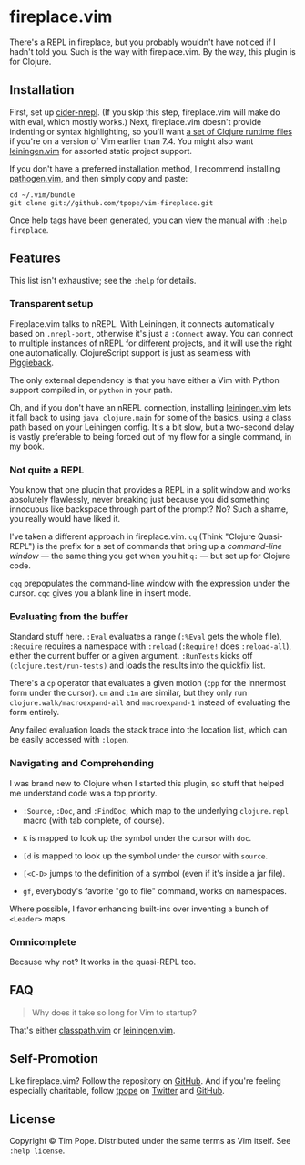 # fireplace.vim

There's a REPL in fireplace, but you probably wouldn't have noticed if I hadn't
told you.  Such is the way with fireplace.vim.  By the way, this plugin is for
Clojure.

## Installation

First, set up [cider-nrepl][].  (If you skip this step, fireplace.vim will
make do with eval, which mostly works.) Next, fireplace.vim doesn't provide
indenting or syntax highlighting, so you'll want [a set of Clojure runtime
files](https://github.com/guns/vim-clojure-static) if you're on a version of
Vim earlier than 7.4.  You might also want [leiningen.vim][] for assorted
static project support.

If you don't have a preferred installation method, I recommend
installing [pathogen.vim](https://github.com/tpope/vim-pathogen), and
then simply copy and paste:

    cd ~/.vim/bundle
    git clone git://github.com/tpope/vim-fireplace.git

Once help tags have been generated, you can view the manual with
`:help fireplace`.

## Features

This list isn't exhaustive; see the `:help` for details.

### Transparent setup

Fireplace.vim talks to nREPL.  With Leiningen, it connects automatically based
on `.nrepl-port`, otherwise it's just a `:Connect` away.  You can connect to
multiple instances of nREPL for different projects, and it will use the right
one automatically.  ClojureScript support is just as seamless with
[Piggieback][].

The only external dependency is that you have either a Vim with Python support
compiled in, or `python` in your path.

Oh, and if you don't have an nREPL connection, installing [leiningen.vim][]
lets it fall back to using `java clojure.main` for some of the basics, using a
class path based on your Leiningen config.  It's a bit slow, but a two-second
delay is vastly preferable to being forced out of my flow for a single
command, in my book.

[cider-nrepl]: https://github.com/clojure-emacs/cider-nrepl
[Piggieback]: https://github.com/cemerick/piggieback
[classpath.vim]: https://github.com/tpope/vim-classpath
[leiningen.vim]: https://github.com/tpope/vim-leiningen

### Not quite a REPL

You know that one plugin that provides a REPL in a split window and works
absolutely flawlessly, never breaking just because you did something innocuous
like backspace through part of the prompt?  No?  Such a shame, you really
would have liked it.

I've taken a different approach in fireplace.vim.  `cq`  (Think "Clojure
Quasi-REPL") is the prefix for a set of commands that bring up a *command-line
window* — the same thing you get when you hit `q:` — but set up for Clojure
code.

`cqq` prepopulates the command-line window with the expression under the
cursor.  `cqc` gives you a blank line in insert mode.

### Evaluating from the buffer

Standard stuff here.  `:Eval` evaluates a range (`:%Eval` gets the whole
file), `:Require` requires a namespace with `:reload` (`:Require!` does
`:reload-all`), either the current buffer or a given argument.  `:RunTests`
kicks off `(clojure.test/run-tests)` and loads the results into the quickfix
list.

There's a `cp` operator that evaluates a given motion (`cpp` for the
innermost form under the cursor). `cm` and `c1m` are similar, but they only
run `clojure.walk/macroexpand-all` and `macroexpand-1` instead of evaluating
the form entirely.

Any failed evaluation loads the stack trace into the location list, which
can be easily accessed with `:lopen`.

### Navigating and Comprehending

I was brand new to Clojure when I started this plugin, so stuff that helped me
understand code was a top priority.

* `:Source`, `:Doc`, and `:FindDoc`, which map to the underlying
  `clojure.repl` macro (with tab complete, of course).

* `K` is mapped to look up the symbol under the cursor with `doc`.

* `[d` is mapped to look up the symbol under the cursor with `source`.

* `[<C-D>` jumps to the definition of a symbol (even if it's inside a jar
  file).

* `gf`, everybody's favorite "go to file" command, works on namespaces.

Where possible, I favor enhancing built-ins over inventing a bunch of
`<Leader>` maps.

### Omnicomplete

Because why not?  It works in the quasi-REPL too.

## FAQ

> Why does it take so long for Vim to startup?

That's either [classpath.vim][] or [leiningen.vim][].

## Self-Promotion

Like fireplace.vim? Follow the repository on
[GitHub](https://github.com/tpope/vim-fireplace). And if
you're feeling especially charitable, follow [tpope](http://tpo.pe/) on
[Twitter](http://twitter.com/tpope) and
[GitHub](https://github.com/tpope).

## License

Copyright © Tim Pope.  Distributed under the same terms as Vim itself.
See `:help license`.
